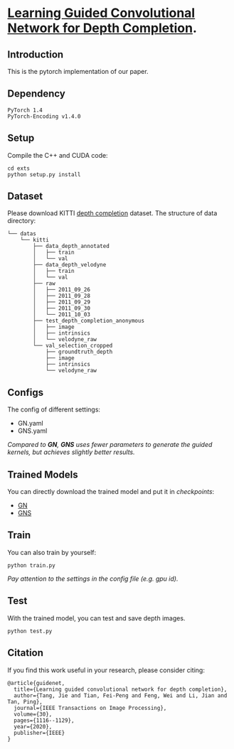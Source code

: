 # [Learning Guided Convolutional Network for Depth Completion](https://arxiv.org/pdf/1908.01238).


## Introduction

This is the pytorch implementation of our paper.

## Dependency
```
PyTorch 1.4
PyTorch-Encoding v1.4.0
```

## Setup
Compile the C++ and CUDA code:
```
cd exts
python setup.py install
```

## Dataset
Please download KITTI [depth completion](http://www.cvlibs.net/datasets/kitti/eval_depth.php?benchmark=depth_completion)
dataset.
The structure of data directory:
```
└── datas
    └── kitti
        ├── data_depth_annotated
        │   ├── train
        │   └── val
        ├── data_depth_velodyne
        │   ├── train
        │   └── val
        ├── raw
        │   ├── 2011_09_26
        │   ├── 2011_09_28
        │   ├── 2011_09_29
        │   ├── 2011_09_30
        │   └── 2011_10_03
        ├── test_depth_completion_anonymous
        │   ├── image
        │   ├── intrinsics
        │   └── velodyne_raw
        └── val_selection_cropped
            ├── groundtruth_depth
            ├── image
            ├── intrinsics
            └── velodyne_raw
```

## Configs
The config of different settings:
- GN.yaml
- GNS.yaml

*Compared to **GN**, **GNS** uses fewer parameters to generate the guided kernels, 
but achieves slightly better results.*


## Trained Models
You can directly download the trained model and put it in *checkpoints*:
- [GN](https://drive.google.com/file/d/1-sa2pnMMjSv2dV2bRwuyLxPr1onmVykj/view?usp=sharing)
- [GNS](https://drive.google.com/file/d/16tVrZQEDBucgjZmTjZl4iFkklkjfeDcs/view?usp=sharing)

## Train 
You can also train by yourself:
```
python train.py
```
*Pay attention to the settings in the config file (e.g. gpu id).*

## Test
With the trained model, 
you can test and save depth images.
```
python test.py
```

## Citation
If you find this work useful in your research, please consider citing:
```
@article{guidenet,
  title={Learning guided convolutional network for depth completion},
  author={Tang, Jie and Tian, Fei-Peng and Feng, Wei and Li, Jian and Tan, Ping},
  journal={IEEE Transactions on Image Processing},
  volume={30},
  pages={1116--1129},
  year={2020},
  publisher={IEEE}
}
```